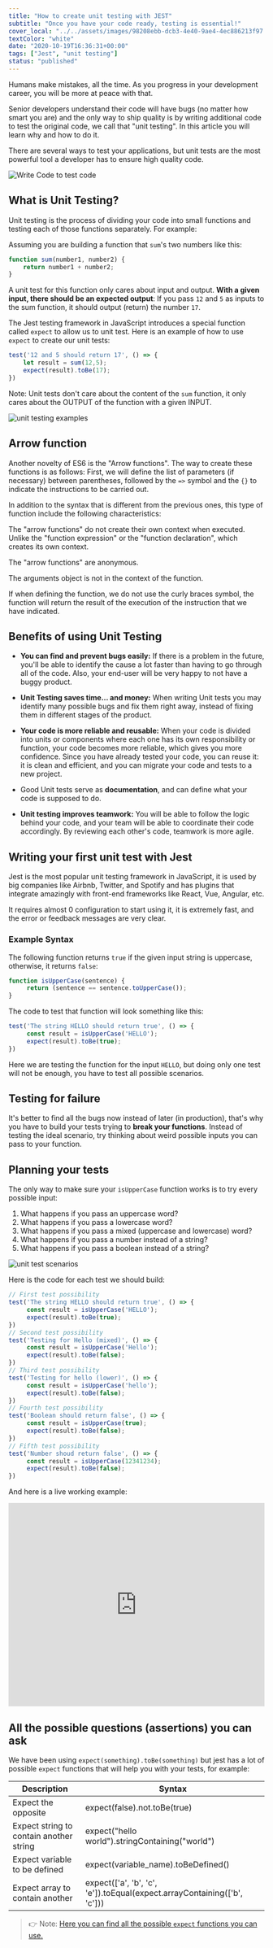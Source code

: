 ```yaml
---
title: "How to create unit testing with JEST"
subtitle: "Once you have your code ready, testing is essential!"
cover_local: "../../assets/images/98208ebb-dcb3-4e40-9ae4-4ec886213f97.jpeg"
textColor: "white"
date: "2020-10-19T16:36:31+00:00"
tags: ["Jest", "unit testing"]
status: "published"
---
```


Humans make mistakes, all the time. As you progress in your development career, you will be more at peace with that.

Senior developers understand their code will have bugs (no matter how smart you are) and the only way to ship quality is by writing additional code to test the original code, we call that "unit testing". In this article you will learn why and how to do it.

There are several ways to test your applications, but unit tests are the most powerful tool a developer has to ensure high quality code.

![Write Code to test code](https://github.com/breatheco-de/content/blob/master/src/assets/images/6b4upqv6at321.jpg?raw=true)

 
## What is Unit Testing?

Unit testing is the process of dividing your code into small functions and testing each of those functions separately. For example:

Assuming you are building a function that `sum`'s two numbers like this:

```js
function sum(number1, number2) {
    return number1 + number2;
}
```

A unit test for this function only cares about input and output. **With a given input, there should be an expected output**: If you pass `12` and `5` as inputs to the sum function, it should output (return) the number `17`.

The Jest testing framework in JavaScript introduces a special function called `expect` to allow us to unit test. Here is an example of how to use `expect` to create our unit tests:

```js
test('12 and 5 should return 17', () => {
    let result = sum(12,5);
    expect(result).toBe(17);
})
```

Note: Unit tests don't care about the content of the `sum` function, it only cares about the OUTPUT of the function with a given INPUT.

![unit testing examples](https://github.com/breatheco-de/content/blob/47022c1089147219f9b5bb6c578969e18aebcbb0/src/assets/images/unit-test1-example.png?raw=true)

## Arrow function

Another novelty of ES6 is the "Arrow functions". The way to create these functions is as follows: First, we will define the list of parameters (if necessary) between parentheses, followed by the `=>` symbol and the `{}` to indicate the instructions to be carried out.

In addition to the syntax that is different from the previous ones, this type of function include the following characteristics:

The "arrow functions" do not create their own context when executed. Unlike the "function expression" or the "function declaration", which creates its own context.

The "arrow functions" are anonymous.

The arguments object is not in the context of the function.

If when defining the function, we do not use the curly braces symbol, the function will return the result of the execution of the instruction that we have indicated.

## Benefits of using Unit Testing

+ **You can find and prevent bugs easily:** If there is a problem in the future, you'll be able to identify the cause a lot faster than having to go through all of the code. Also, your end-user will be very happy to not have a buggy product.

+ **Unit Testing saves time... and money:** When writing Unit tests you may identify many possible bugs and fix them right away, instead of fixing them in different stages of the product.

+ **Your code is more reliable and reusable:** When your code is divided into units or components where each one has its own responsibility or function, your code becomes more reliable, which gives you more confidence. Since you have already tested your code, you can reuse it: it is clean and efficient, and you can migrate your code and tests to a new project.

+ Good Unit tests serve as **documentation**, and can define what your code is supposed to do.

+ **Unit testing improves teamwork:** You will be able to follow the logic behind your code, and your team will be able to coordinate their code accordingly. By reviewing each other's code, teamwork is more agile.

## Writing your first unit test with Jest

Jest is the most popular unit testing framework in JavaScript, it is used by big companies like Airbnb, Twitter, and Spotify and has plugins that integrate amazingly with front-end frameworks like React, Vue, Angular, etc.

It requires almost 0 configuration to start using it, it is extremely fast, and the error or feedback messages are very clear.

### Example Syntax

The following function returns `true` if the given input string is uppercase, otherwise, it returns `false`:

```js
function isUpperCase(sentence) {
     return (sentence == sentence.toUpperCase());
}
```

The code to test that function will look something like this:

```js
test('The string HELLO should return true', () => {
     const result = isUpperCase('HELLO');
     expect(result).toBe(true);
})
```
Here we are testing the function for the input `HELLO`, but doing only one test will not be enough, you have to test all possible scenarios.

## Testing for failure

It's better to find all the bugs now instead of later (in production), that's why you have to build your tests trying to **break your functions**.
Instead of testing the ideal scenario, try thinking about weird possible inputs you can pass to your function.

## Planning your tests

The only way to make sure your `isUpperCase` function works is to try every possible input:

1. What happens if you pass an uppercase word?
2. What happens if you pass a lowercase word?
3. What happens if you pass a mixed (uppercase and lowercase) word?
4. What happens if you pass a number instead of a string?
5. What happens if you pass a boolean instead of a string?

![unit test scenarios](https://github.com/breatheco-de/content/blob/master/src/assets/images/unit-test-scenarios.png?raw=true)

Here is the code for each test we should build:

```js
// First test possibility
test('The string HELLO should return true', () => {
     const result = isUpperCase('HELLO');
     expect(result).toBe(true);
})
// Second test possibility
test('Testing for Hello (mixed)', () => {
     const result = isUpperCase('Hello');
     expect(result).toBe(false);
})
// Third test possibility
test('Testing for hello (lower)', () => {
     const result = isUpperCase('hello');
     expect(result).toBe(false);
})
// Fourth test possibility
test('Boolean should return false', () => {
     const result = isUpperCase(true);
     expect(result).toBe(false);
})
// Fifth test possibility
test('Number shoud return false', () => {
     const result = isUpperCase(12341234);
     expect(result).toBe(false);
})
```

And here is a live working example:

<iframe height="400px" width="100%" src="https://repl.it/@4GeeksAcademy/Unit-Testing-Example?lite=true" scrolling="no" frameborder="no" allowtransparency="true" allowfullscreen="true" sandbox="allow-forms allow-pointer-lock allow-popups allow-same-origin allow-scripts allow-modals"></iframe>

## All the possible questions (assertions) you can ask

We have been using `expect(something).toBe(something)` but jest has a lot of possible `expect` functions that will help you with your tests, for example:

| Description | Syntax |
| ----------- | ------ |
| Expect the opposite | expect(false).not.toBe(true) |
| Expect string to contain another string | expect("hello world").stringContaining("world") |
| Expect variable to be defined | expect(variable_name).toBeDefined() |
| Expect array to contain another | expect(['a', 'b', 'c', 'e']).toEqual(expect.arrayContaining(['b', 'c'])) |

> 👉 Note: [Here you can find all the possible `expect` functions you can use.](https://jestjs.io/docs/en/expect)
